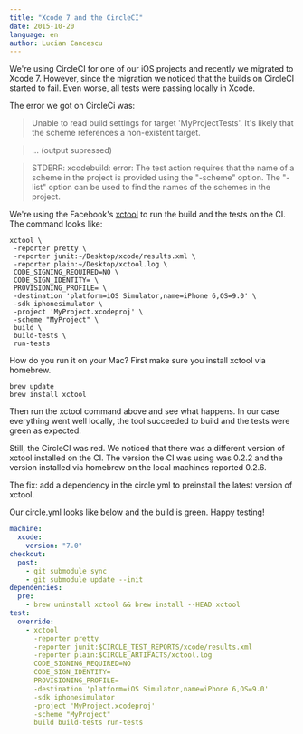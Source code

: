 ```yaml
---
title: "Xcode 7 and the CircleCI"
date: 2015-10-20
language: en
author: Lucian Cancescu
---
```


We're using CircleCI for one of our iOS projects and recently we migrated to Xcode 7. However, since the migration we noticed that the builds on CircleCI started to fail. Even worse, all tests were passing locally in Xcode.

The error we got on CircleCi was:

> Unable to read build settings for target 'MyProjectTests'. It's likely that the scheme references a non-existent target.

> ... (output supressed)

> STDERR: xcodebuild: error: The test action requires that the name of a scheme in the project is provided using the "-scheme" option. The "-list" option can be used to find the names of the schemes in the project.

We're using the Facebook's [xctool](https://github.com/facebook/xctool) to run the build and the tests on the CI. The command looks like:

```
xctool \
 -reporter pretty \
 -reporter junit:~/Desktop/xcode/results.xml \
 -reporter plain:~/Desktop/xctool.log \
 CODE_SIGNING_REQUIRED=NO \
 CODE_SIGN_IDENTITY= \
 PROVISIONING_PROFILE= \
 -destination 'platform=iOS Simulator,name=iPhone 6,OS=9.0' \
 -sdk iphonesimulator \
 -project 'MyProject.xcodeproj' \
 -scheme "MyProject" \
 build \
 build-tests \
 run-tests
```

How do you run it on your Mac? First make sure you install xctool via homebrew.

```
brew update
brew install xctool
```

Then run the xctool command above and see what happens. In our case everything went well locally, the tool succeeded to build and the tests were green as expected.

Still, the CircleCI was red. We noticed that there was a different version of xctool installed on the CI. The version the CI was using was 0.2.2 and the version installed via homebrew on the local machines reported 0.2.6.

The fix: add a dependency in the circle.yml to preinstall the latest version of xctool.

Our circle.yml looks like below and the build is green. Happy testing!

```yaml
machine:
  xcode:
    version: "7.0"
checkout:
  post:
    - git submodule sync
    - git submodule update --init
dependencies:
  pre:
    - brew uninstall xctool && brew install --HEAD xctool
test:
  override:
    - xctool
      -reporter pretty
      -reporter junit:$CIRCLE_TEST_REPORTS/xcode/results.xml
      -reporter plain:$CIRCLE_ARTIFACTS/xctool.log
      CODE_SIGNING_REQUIRED=NO
      CODE_SIGN_IDENTITY=
      PROVISIONING_PROFILE=
      -destination 'platform=iOS Simulator,name=iPhone 6,OS=9.0'
      -sdk iphonesimulator
      -project 'MyProject.xcodeproj'
      -scheme "MyProject"
      build build-tests run-tests
```
